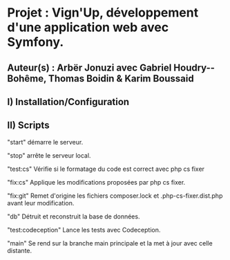 # Projet : Vign'Up, développement d'une application web avec Symfony.

## Auteur(s) : Arbër Jonuzi avec Gabriel Houdry--Bohême, Thomas Boidin & Karim Boussaid

## I) Installation/Configuration

## II) Scripts

"start" démarre le serveur.

"stop" arrête le serveur local.

"test:cs" Vérifie si le formatage du code est correct avec php cs fixer

"fix:cs" Applique les modifications proposées par php cs fixer.

"fix:git" Remet d'origine les fichiers composer.lock et .php-cs-fixer.dist.php avant leur modification.

"db" Détruit et reconstruit la base de données.

"test:codeception" Lance les tests avec Codeception.

"main" Se rend sur la branche main principale et la met à jour avec celle distante.